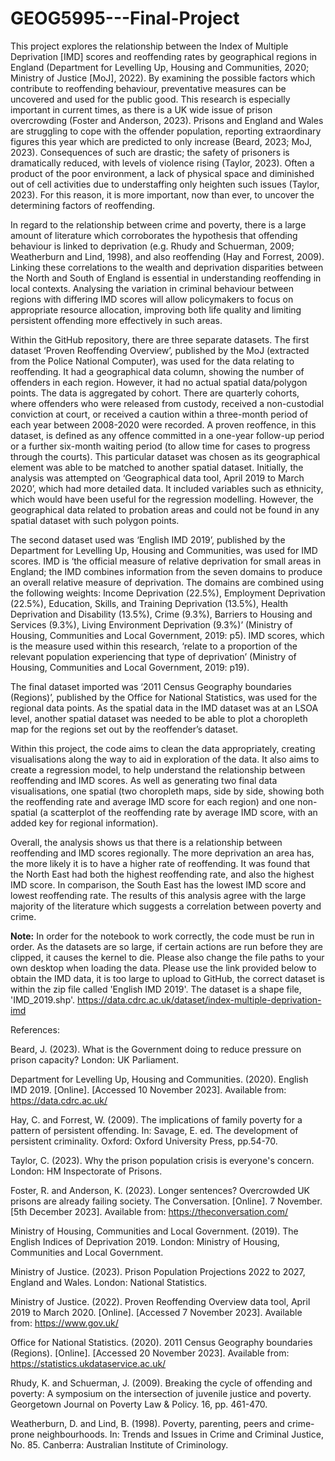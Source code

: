 # GEOG5995---Final-Project

This project explores the relationship between the Index of Multiple Deprivation [IMD] scores and reoffending rates by geographical regions in England (Department for Levelling Up, Housing and Communities, 2020; Ministry of Justice [MoJ], 2022). By examining the possible factors which contribute to reoffending behaviour, preventative measures can be uncovered and used for the public good. This research is especially important in current times, as there is a UK wide issue of prison overcrowding (Foster and Anderson, 2023). Prisons and England and Wales are struggling to cope with the offender population, reporting extraordinary figures this year which are predicted to only increase (Beard, 2023; MoJ, 2023). Consequences of such are drastic; the safety of prisoners is dramatically reduced, with levels of violence rising (Taylor, 2023). Often a product of the poor environment, a lack of physical space and diminished out of cell activities due to understaffing only heighten such issues (Taylor, 2023). For this reason, it is more important, now than ever, to uncover the determining factors of reoffending. 
 
In regard to the relationship between crime and poverty, there is a large amount of literature which corroborates the hypothesis that offending behaviour is linked to deprivation (e.g. Rhudy and Schuerman, 2009; Weatherburn and Lind, 1998), and also reoffending (Hay and Forrest, 2009). Linking these correlations to the wealth and deprivation disparities between the North and South of England is essential in understanding reoffending in local contexts. Analysing the variation in criminal behaviour between regions with differing IMD scores will allow policymakers to focus on appropriate resource allocation, improving both life quality and limiting persistent offending more effectively in such areas. 
 
Within the GitHub repository, there are three separate datasets. The first dataset ‘Proven Reoffending Overview’, published by the MoJ (extracted from the Police National Computer), was used for the data relating to reoffending. It had a geographical data column, showing the number of offenders in each region. However, it had no actual spatial data/polygon points. The data is aggregated by cohort. There are quarterly cohorts, where offenders who were released from custody, received a non-custodial conviction at court, or received a caution within a three-month period of each year between 2008-2020 were recorded. A proven reoffence, in this dataset, is defined as any offence committed in a one-year follow-up period or a further six-month waiting period (to allow time for cases to progress through the courts). This particular dataset was chosen as its geographical element was able to be matched to another spatial dataset. Initially, the analysis was attempted on ‘Geographical data tool, April 2019 to March 2020’, which had more detailed data. It included variables such as ethnicity, which would have been useful for the regression modelling. However, the geographical data related to probation areas and could not be found in any spatial dataset with such polygon points.
 
The second dataset used was ‘English IMD 2019’, published by the Department for Levelling Up, Housing and Communities, was used for IMD scores. IMD is ‘the official measure of relative deprivation for small areas in England; the IMD combines information from the seven domains to produce an overall relative measure of deprivation. The domains are combined using the following weights: Income Deprivation (22.5%), Employment Deprivation (22.5%), Education, Skills, and Training Deprivation (13.5%), Health Deprivation and Disability (13.5%), Crime (9.3%), Barriers to Housing and Services (9.3%), Living Environment Deprivation (9.3%)’ (Ministry of Housing, Communities and Local Government, 2019: p5). IMD scores, which is the measure used within this research, ‘relate to a proportion of the relevant population experiencing that type of deprivation’ (Ministry of Housing, Communities and Local Government, 2019: p19). 
 
The final dataset imported was ‘2011 Census Geography boundaries (Regions)’, published by the Office for National Statistics, was used for the regional data points. As the spatial data in the IMD dataset was at an LSOA level, another spatial dataset was needed to be able to plot a choropleth map for the regions set out by the reoffender’s dataset.
 
Within this project, the code aims to clean the data appropriately, creating visualisations along the way to aid in exploration of the data. It also aims to create a regression model, to help understand the relationship between reoffending and IMD scores. As well as generating two final data visualisations, one spatial (two choropleth maps, side by side, showing both the reoffending rate and average IMD score for each region) and one non-spatial (a scatterplot of the reoffending rate by average IMD score, with an added key for regional information).
 
Overall, the analysis shows us that there is a relationship between reoffending and IMD scores regionally. The more deprivation an area has, the more likely it is to have a higher rate of reoffending. It was found that the North East had both the highest reoffending rate, and also the highest IMD score. In comparison, the South East has the lowest IMD score and lowest reoffending rate. The results of this analysis agree with the large majority of the literature which suggests a correlation between poverty and crime.
 
**Note:** In order for the notebook to work correctly, the code must be run in order. As the datasets are so large, if certain actions are run before they are clipped, it causes the kernel to die. Please also change the file paths to your own desktop when loading the data. Please use the link provided below to obtain the IMD data, it is too large to upload to GitHub, the correct dataset is within the zip file called 'English IMD 2019'. The dataset is a shape file, 'IMD_2019.shp'. 
https://data.cdrc.ac.uk/dataset/index-multiple-deprivation-imd  
 
References:
 
Beard, J. (2023). What is the Government doing to reduce pressure on prison capacity? London: UK Parliament. 
 
Department for Levelling Up, Housing and Communities. (2020). English IMD 2019. [Online]. [Accessed 10 November 2023]. Available from: https://data.cdrc.ac.uk/ 
 
Hay, C. and Forrest, W. (2009). The implications of family poverty for a pattern of persistent offending. In: Savage, E. ed. The development of persistent criminality. Oxford: Oxford University Press, pp.54-70.
 
Taylor, C. (2023). Why the prison population crisis is everyone's concern. London: HM Inspectorate of Prisons.
 
Foster, R. and Anderson, K. (2023). Longer sentences? Overcrowded UK prisons are already failing society. The Conversation. [Online]. 7 November. [5th December 2023]. Available from: https://theconversation.com/ 
 
Ministry of Housing, Communities and Local Government. (2019). The English Indices of Deprivation 2019. London: Ministry of Housing, Communities and Local Government. 
 
Ministry of Justice. (2023). Prison Population Projections 2022 to 2027, England and Wales. London: National Statistics.
 
Ministry of Justice. (2022). Proven Reoffending Overview data tool, April 2019 to March 2020. [Online]. [Accessed 7 November 2023]. Available from: https://www.gov.uk/
 
Office for National Statistics. (2020). 2011 Census Geography boundaries (Regions). [Online]. [Accessed 20 November 2023]. Available from: https://statistics.ukdataservice.ac.uk/ 
 
Rhudy, K. and Schuerman, J. (2009). Breaking the cycle of offending and poverty: A symposium on the intersection of juvenile justice and poverty. Georgetown Journal on Poverty Law & Policy. 16, pp. 461-470.

Weatherburn, D. and Lind, B. (1998). Poverty, parenting, peers and crime-prone neighbourhoods. In: Trends and Issues in Crime and Criminal Justice, No. 85. Canberra: Australian Institute of Criminology.
